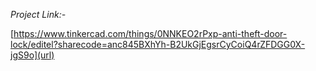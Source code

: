 *Project Link:-*

[https://www.tinkercad.com/things/0NNKEO2rPxp-anti-theft-door-lock/editel?sharecode=anc845BXhYh-B2UkGjEgsrCyCoiQ4rZFDGG0X-jgS9o](url)
